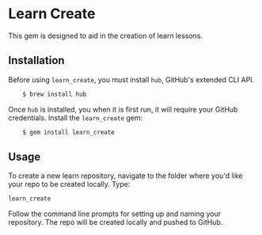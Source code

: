 # Learn Create

This gem is designed to aid in the creation of learn lessons.

## Installation

Before using `learn_create`, you must install `hub`, GitHub's extended CLI API.

```sh
    $ brew install hub
```

Once `hub` is installed, you when it is first run, it will require your GitHub
credentials. Install the `learn_create` gem:

```sh
    $ gem install learn_create
```

## Usage

To create a new learn repository, navigate to the folder where you'd like your
repo to be created locally. Type:

```sh
learn_create
```

Follow the command line prompts for setting up and naming your repository. The
repo will be created locally and pushed to GitHub.

